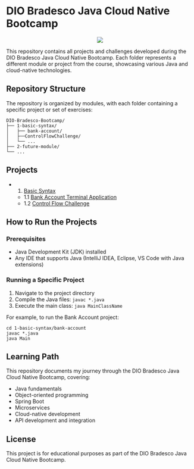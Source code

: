 # DIO Bradesco Java Cloud Native Bootcamp

<div align="center" text-align="center">
    <img src="https://capsule-render.vercel.app/api?type=waving&height=300&color=gradient&text=DIO%20Bradesco&desc=Java%20Cloud%20Native&descSize=30&reversal=false">
</div>

This repository contains all projects and challenges developed during the DIO Bradesco Java Cloud Native Bootcamp. Each folder represents a different module or project from the course, showcasing various Java and cloud-native technologies.

## Repository Structure

The repository is organized by modules, with each folder containing a specific project or set of exercises:

```
DIO-Bradesco-Bootcamp/
├── 1-basic-syntax/       
│   ├── bank-account/ 
│   ├──ControlFlowChallenge/
│   └── ...
├── 2-future-module/       
└── ...
```

## Projects

- 1. [Basic Syntax](./1-basic-syntax)
  - 1.1 [Bank Account Terminal Application](./1-basic-syntax/bank-account)
  - 1.2 [Control Flow Challenge](./1-basic-syntax/ControlFlowChallenge)

## How to Run the Projects

### Prerequisites
- Java Development Kit (JDK) installed
- Any IDE that supports Java (IntelliJ IDEA, Eclipse, VS Code with Java extensions)

### Running a Specific Project
1. Navigate to the project directory
2. Compile the Java files: `javac *.java`
3. Execute the main class: `java MainClassName`

For example, to run the Bank Account project:
```
cd 1-basic-syntax/bank-account
javac *.java
java Main
```

## Learning Path

This repository documents my journey through the DIO Bradesco Java Cloud Native Bootcamp, covering:

- Java fundamentals
- Object-oriented programming
- Spring Boot
- Microservices
- Cloud-native development
- API development and integration

## License

This project is for educational purposes as part of the DIO Bradesco Java Cloud Native Bootcamp.
